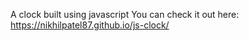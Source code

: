 A clock built using javascript
You can check it out here: https://nikhilpatel87.github.io/js-clock/
